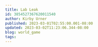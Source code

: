 ```yaml
---
title: Lab Leak
id: 3854527367620011540
author: Kirby Urner
published: 2023-03-01T02:55:00.001-08:00
updated: 2023-03-02T11:23:06.344-08:00
blog: world_game
tags: 
---
```


